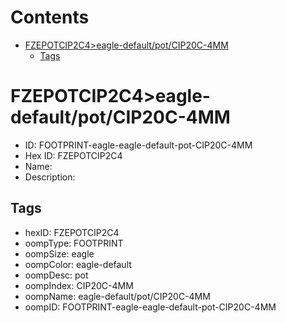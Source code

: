 



Contents
========

* [FZEPOTCIP2C4>eagle-default/pot/CIP20C-4MM](#fzepotcip2c4eagle-defaultpotcip20c-4mm)
	* [Tags](#tags)

# FZEPOTCIP2C4>eagle-default/pot/CIP20C-4MM

- ID: FOOTPRINT-eagle-eagle-default-pot-CIP20C-4MM
- Hex ID: FZEPOTCIP2C4
- Name: 
- Description: 

## Tags

- hexID: FZEPOTCIP2C4
- oompType: FOOTPRINT
- oompSize: eagle
- oompColor: eagle-default
- oompDesc: pot
- oompIndex: CIP20C-4MM
- oompName: eagle-default/pot/CIP20C-4MM
- oompID: FOOTPRINT-eagle-eagle-default-pot-CIP20C-4MM
